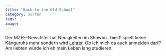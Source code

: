 ```yaml
---
title: "Back to the Old School"
category: Surfen
tags: 
image: 
---
```


Der MZEE-Newsfilter hat Neuigkeiten im Showbiz. **Ice-T** spielt keine Känguruhs mehr sondern wird [Lehrer](http://www.mzee.com/newscenter/show.php?artikel=100019662). Ob ich mich da auch anmelden darf? Am liebten würde ich eh mein Leben lang studieren.